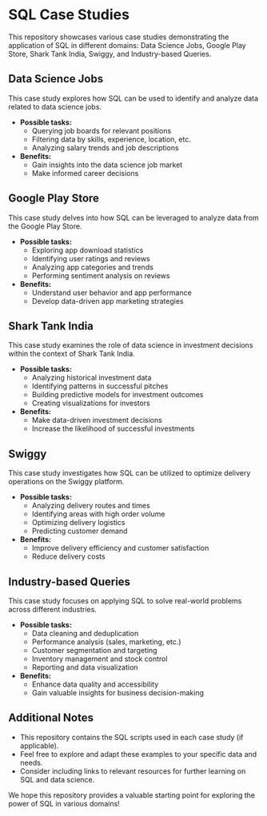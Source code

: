 # SQL Case Studies

This repository showcases various case studies demonstrating the application of SQL in different domains: Data Science Jobs, Google Play Store, Shark Tank India, Swiggy, and Industry-based Queries.

## Data Science Jobs

This case study explores how SQL can be used to identify and analyze data related to data science jobs. 

* **Possible tasks:**
    * Querying job boards for relevant positions
    * Filtering data by skills, experience, location, etc.
    * Analyzing salary trends and job descriptions
* **Benefits:**
    * Gain insights into the data science job market
    * Make informed career decisions

## Google Play Store

This case study delves into how SQL can be leveraged to analyze data from the Google Play Store.

* **Possible tasks:**
    * Exploring app download statistics
    * Identifying user ratings and reviews
    * Analyzing app categories and trends
    * Performing sentiment analysis on reviews
* **Benefits:**
    * Understand user behavior and app performance
    * Develop data-driven app marketing strategies

## Shark Tank India

This case study examines the role of data science in investment decisions within the context of Shark Tank India.

* **Possible tasks:**
    * Analyzing historical investment data
    * Identifying patterns in successful pitches
    * Building predictive models for investment outcomes
    * Creating visualizations for investors
* **Benefits:**
    * Make data-driven investment decisions
    * Increase the likelihood of successful investments

## Swiggy

This case study investigates how SQL can be utilized to optimize delivery operations on the Swiggy platform.

* **Possible tasks:**
    * Analyzing delivery routes and times
    * Identifying areas with high order volume
    * Optimizing delivery logistics
    * Predicting customer demand
* **Benefits:**
    * Improve delivery efficiency and customer satisfaction
    * Reduce delivery costs

## Industry-based Queries

This case study focuses on applying SQL to solve real-world problems across different industries.

* **Possible tasks:**
    * Data cleaning and deduplication
    * Performance analysis (sales, marketing, etc.)
    * Customer segmentation and targeting
    * Inventory management and stock control
    * Reporting and data visualization
* **Benefits:**
    * Enhance data quality and accessibility
    * Gain valuable insights for business decision-making

## Additional Notes

* This repository contains the SQL scripts used in each case study (if applicable).
* Feel free to explore and adapt these examples to your specific data and needs.
* Consider including links to relevant resources for further learning on SQL and data science.

We hope this repository provides a valuable starting point for exploring the power of SQL in various domains!
